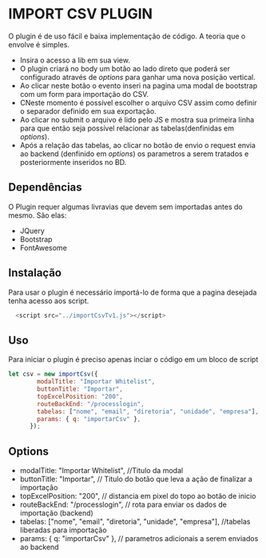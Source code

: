 # IMPORT CSV PLUGIN
O plugin é de uso fácil e baixa implementação de código.
A teoria que o envolve é simples.

* Insira o acesso a lib em sua view.
* O plugin criará no body um botão ao lado direto que poderá ser configurado através de *options* para ganhar uma nova posição vertical.
* Ao clicar neste botão o evento inseri na pagina uma modal de bootstrap com um form para importação do CSV.
* CNeste momento é possível escolher o arquivo CSV assim como definir o separador definido em sua exportação.
* Ao clicar no submit o arquivo é lido pelo JS e mostra sua primeira linha para que então seja possível relacionar as tabelas(denfinidas em *options*).
* Após a relação das tabelas, ao clicar no botão de envio o request envia ao backend (denfinido em *options*) os parametros a serem tratados e posteriormente inseridos no BD.

## Dependências
O Plugin requer algumas livravias que devem sem importadas antes do mesmo. São elas:
* JQuery
* Bootstrap
* FontAwesome


## Instalação
Para usar o plugin é necessário importá-lo de forma que a pagina desejada tenha acesso aos script.
```javascript
  <script src="../importCsvTv1.js"></script>
 ```


## Uso
Para iniciar o plugin é preciso apenas inciar o código em um bloco de script

```js
let csv = new importCsv({
        modalTitle: "Importar Whitelist",
        buttonTitle: "Importar",
        topExcelPosition: "200",
        routeBackEnd: "/processlogin",
        tabelas: ["nome", "email", "diretoria", "unidade", "empresa"],
        params: { q: "importarCsv" },
      });
```

## Options

  * modalTitle: "Importar Whitelist", //Titulo da modal
  * buttonTitle: "Importar", // Titulo do botão que leva a ação de finalizar a importação
  * topExcelPosition: "200", // distancia em pixel do topo ao botão de inicio
  * routeBackEnd: "/processlogin", // rota para enviar os dados de importação (backend)
  * tabelas: ["nome", "email", "diretoria", "unidade", "empresa"], //tabelas liberadas para importação
  * params: { q: "importarCsv" }, // parametros adicionais a serem enviados ao backend
